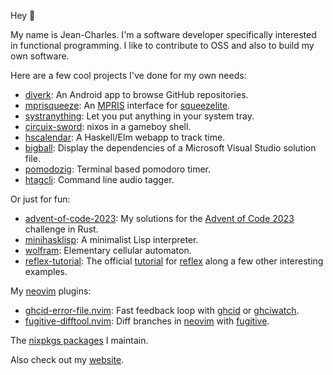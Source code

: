 Hey :wave:

My name is Jean-Charles. I'm a software developer specifically interested in 
functional programming. I like to contribute to OSS and also to build my own 
software.

Here are a few cool projects I've done for my own needs:
- [diverk](https://github.com/jecaro/diverk/): An Android app to browse GitHub 
  repositories.
- [mprisqueeze](https://github.com/jecaro/mprisqueeze/): An [MPRIS] interface 
  for [squeezelite].
- [systranything](https://github.com/jecaro/systranything): Let you put 
  anything in your system tray.
- [circuix-sword](https://github.com/jecaro/circuix-sword/): nixos in a gameboy 
  shell.
- [hscalendar](https://github.com/jecaro/hscalendar): A Haskell/Elm webapp to 
  track time.
- [bigball](https://github.com/jecaro/bigball): Display the dependencies of a 
  Microsoft Visual Studio solution file.
- [pomodozig](https://github.com/jecaro/pomodozig): Terminal based pomodoro 
  timer.
- [htagcli](https://github.com/jecaro/htagcli): Command line audio tagger.

Or just for fun:
- [advent-of-code-2023](https://github.com/jecaro/advent-of-code-2023): My 
  solutions for the [Advent of Code 2023](https://adventofcode.com/2023) 
  challenge in Rust.
- [minihasklisp](https://github.com/jecaro/minihasklisp): A minimalist Lisp 
  interpreter.
- [wolfram](https://github.com/jecaro/wolfram): Elementary cellular automaton.
- [reflex-tutorial](https://github.com/jecaro/reflex-tutorial): The official 
  [tutorial](https://reflex-frp.org/tutorial) for 
  [reflex](https://reflex-frp.org/) along a few other interesting examples.

My [neovim] plugins:
- [ghcid-error-file.nvim](https://github.com/jecaro/ghcid-error-file.nvim): 
  Fast feedback loop with [ghcid] or [ghciwatch].
- [fugitive-difftool.nvim](https://github.com/jecaro/fugitive-difftool.nvim): 
  Diff branches in [neovim] with [fugitive].

The [nixpkgs packages] I maintain.

Also check out my [website](https://jeancharles.quillet.org/).

[nixpkgs packages]: https://github.com/search?q=repo%3ANixOS%2Fnixpkgs+maintainers+jecaro+language%3ANix&type=code
[MPRIS]: https://specifications.freedesktop.org/mpris-spec/latest/
[fugitive]: https://github.com/tpope/vim-fugitive
[ghcid]: https://github.com/ndmitchell/ghcid
[ghciwatch]: https://github.com/MercuryTechnologies/ghciwatch
[neovim]: https://neovim.io/
[squeezelite]: https://github.com/ralph-irving/squeezelite
